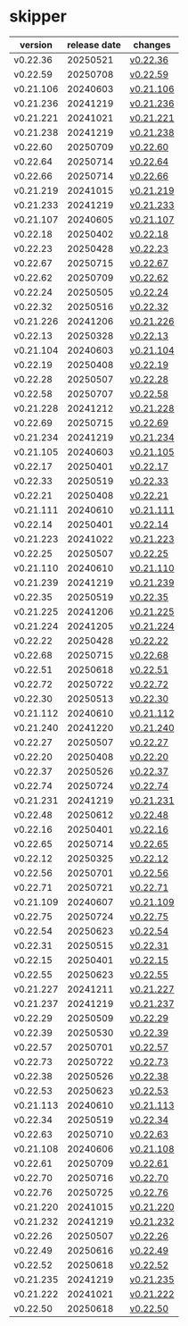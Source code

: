# skipper	


|version|release date|changes|
|---|---|---|
|v0.22.36|20250521|[v0.22.36](./v0.22.36-20250521.md)|
|v0.22.59|20250708|[v0.22.59](./v0.22.59-20250708.md)|
|v0.21.106|20240603|[v0.21.106](./v0.21.106-20240603.md)|
|v0.21.236|20241219|[v0.21.236](./v0.21.236-20241219.md)|
|v0.21.221|20241021|[v0.21.221](./v0.21.221-20241021.md)|
|v0.21.238|20241219|[v0.21.238](./v0.21.238-20241219.md)|
|v0.22.60|20250709|[v0.22.60](./v0.22.60-20250709.md)|
|v0.22.64|20250714|[v0.22.64](./v0.22.64-20250714.md)|
|v0.22.66|20250714|[v0.22.66](./v0.22.66-20250714.md)|
|v0.21.219|20241015|[v0.21.219](./v0.21.219-20241015.md)|
|v0.21.233|20241219|[v0.21.233](./v0.21.233-20241219.md)|
|v0.21.107|20240605|[v0.21.107](./v0.21.107-20240605.md)|
|v0.22.18|20250402|[v0.22.18](./v0.22.18-20250402.md)|
|v0.22.23|20250428|[v0.22.23](./v0.22.23-20250428.md)|
|v0.22.67|20250715|[v0.22.67](./v0.22.67-20250715.md)|
|v0.22.62|20250709|[v0.22.62](./v0.22.62-20250709.md)|
|v0.22.24|20250505|[v0.22.24](./v0.22.24-20250505.md)|
|v0.22.32|20250516|[v0.22.32](./v0.22.32-20250516.md)|
|v0.21.226|20241206|[v0.21.226](./v0.21.226-20241206.md)|
|v0.22.13|20250328|[v0.22.13](./v0.22.13-20250328.md)|
|v0.21.104|20240603|[v0.21.104](./v0.21.104-20240603.md)|
|v0.22.19|20250408|[v0.22.19](./v0.22.19-20250408.md)|
|v0.22.28|20250507|[v0.22.28](./v0.22.28-20250507.md)|
|v0.22.58|20250707|[v0.22.58](./v0.22.58-20250707.md)|
|v0.21.228|20241212|[v0.21.228](./v0.21.228-20241212.md)|
|v0.22.69|20250715|[v0.22.69](./v0.22.69-20250715.md)|
|v0.21.234|20241219|[v0.21.234](./v0.21.234-20241219.md)|
|v0.21.105|20240603|[v0.21.105](./v0.21.105-20240603.md)|
|v0.22.17|20250401|[v0.22.17](./v0.22.17-20250401.md)|
|v0.22.33|20250519|[v0.22.33](./v0.22.33-20250519.md)|
|v0.22.21|20250408|[v0.22.21](./v0.22.21-20250408.md)|
|v0.21.111|20240610|[v0.21.111](./v0.21.111-20240610.md)|
|v0.22.14|20250401|[v0.22.14](./v0.22.14-20250401.md)|
|v0.21.223|20241022|[v0.21.223](./v0.21.223-20241022.md)|
|v0.22.25|20250507|[v0.22.25](./v0.22.25-20250507.md)|
|v0.21.110|20240610|[v0.21.110](./v0.21.110-20240610.md)|
|v0.21.239|20241219|[v0.21.239](./v0.21.239-20241219.md)|
|v0.22.35|20250519|[v0.22.35](./v0.22.35-20250519.md)|
|v0.21.225|20241206|[v0.21.225](./v0.21.225-20241206.md)|
|v0.21.224|20241205|[v0.21.224](./v0.21.224-20241205.md)|
|v0.22.22|20250428|[v0.22.22](./v0.22.22-20250428.md)|
|v0.22.68|20250715|[v0.22.68](./v0.22.68-20250715.md)|
|v0.22.51|20250618|[v0.22.51](./v0.22.51-20250618.md)|
|v0.22.72|20250722|[v0.22.72](./v0.22.72-20250722.md)|
|v0.22.30|20250513|[v0.22.30](./v0.22.30-20250513.md)|
|v0.21.112|20240610|[v0.21.112](./v0.21.112-20240610.md)|
|v0.21.240|20241220|[v0.21.240](./v0.21.240-20241220.md)|
|v0.22.27|20250507|[v0.22.27](./v0.22.27-20250507.md)|
|v0.22.20|20250408|[v0.22.20](./v0.22.20-20250408.md)|
|v0.22.37|20250526|[v0.22.37](./v0.22.37-20250526.md)|
|v0.22.74|20250724|[v0.22.74](./v0.22.74-20250724.md)|
|v0.21.231|20241219|[v0.21.231](./v0.21.231-20241219.md)|
|v0.22.48|20250612|[v0.22.48](./v0.22.48-20250612.md)|
|v0.22.16|20250401|[v0.22.16](./v0.22.16-20250401.md)|
|v0.22.65|20250714|[v0.22.65](./v0.22.65-20250714.md)|
|v0.22.12|20250325|[v0.22.12](./v0.22.12-20250325.md)|
|v0.22.56|20250701|[v0.22.56](./v0.22.56-20250701.md)|
|v0.22.71|20250721|[v0.22.71](./v0.22.71-20250721.md)|
|v0.21.109|20240607|[v0.21.109](./v0.21.109-20240607.md)|
|v0.22.75|20250724|[v0.22.75](./v0.22.75-20250724.md)|
|v0.22.54|20250623|[v0.22.54](./v0.22.54-20250623.md)|
|v0.22.31|20250515|[v0.22.31](./v0.22.31-20250515.md)|
|v0.22.15|20250401|[v0.22.15](./v0.22.15-20250401.md)|
|v0.22.55|20250623|[v0.22.55](./v0.22.55-20250623.md)|
|v0.21.227|20241211|[v0.21.227](./v0.21.227-20241211.md)|
|v0.21.237|20241219|[v0.21.237](./v0.21.237-20241219.md)|
|v0.22.29|20250509|[v0.22.29](./v0.22.29-20250509.md)|
|v0.22.39|20250530|[v0.22.39](./v0.22.39-20250530.md)|
|v0.22.57|20250701|[v0.22.57](./v0.22.57-20250701.md)|
|v0.22.73|20250722|[v0.22.73](./v0.22.73-20250722.md)|
|v0.22.38|20250526|[v0.22.38](./v0.22.38-20250526.md)|
|v0.22.53|20250623|[v0.22.53](./v0.22.53-20250623.md)|
|v0.21.113|20240610|[v0.21.113](./v0.21.113-20240610.md)|
|v0.22.34|20250519|[v0.22.34](./v0.22.34-20250519.md)|
|v0.22.63|20250710|[v0.22.63](./v0.22.63-20250710.md)|
|v0.21.108|20240606|[v0.21.108](./v0.21.108-20240606.md)|
|v0.22.61|20250709|[v0.22.61](./v0.22.61-20250709.md)|
|v0.22.70|20250716|[v0.22.70](./v0.22.70-20250716.md)|
|v0.22.76|20250725|[v0.22.76](./v0.22.76-20250725.md)|
|v0.21.220|20241015|[v0.21.220](./v0.21.220-20241015.md)|
|v0.21.232|20241219|[v0.21.232](./v0.21.232-20241219.md)|
|v0.22.26|20250507|[v0.22.26](./v0.22.26-20250507.md)|
|v0.22.49|20250616|[v0.22.49](./v0.22.49-20250616.md)|
|v0.22.52|20250618|[v0.22.52](./v0.22.52-20250618.md)|
|v0.21.235|20241219|[v0.21.235](./v0.21.235-20241219.md)|
|v0.21.222|20241021|[v0.21.222](./v0.21.222-20241021.md)|
|v0.22.50|20250618|[v0.22.50](./v0.22.50-20250618.md)|
